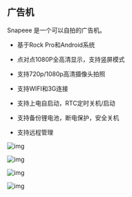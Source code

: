 ## 广告机

Snapeee 是一个可以自拍的广告机。

* 基于Rock Pro和Android系统

* 点对点1080P全高清显示，支持竖屏模式

* 支持720p/1080p高清摄像头拍照

* 支持WIFI和3G连接

* 支持上电自启动，RTC定时关机/启动

* 支持备份锂电池，断电保护，安全关机

* 支持远程管理

![img](/images/project/p2/p2-1.jpg)

![img](/images/project/p2/p2-2.jpg)

![img](/images/project/p2/p2-3.jpg)

![img](/images/project/p2/p2-4.jpg)

